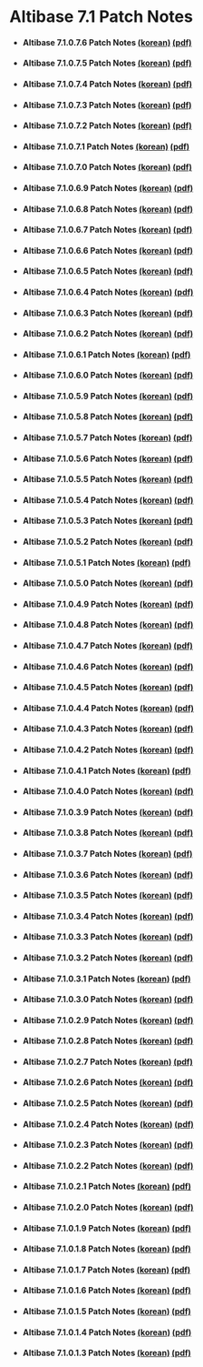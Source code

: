# Altibase 7.1 Patch Notes

- #### Altibase 7.1.0.7.6 Patch Notes [(korean)](https://github.com/ALTIBASE/Documents/blob/master/PatchNotes/Altibase_7.1/kor/Altibase_7_1_0_7_6_Patch_Notes.md) [(pdf)](https://github.com/ALTIBASE/Documents/blob/master/PatchNotes/Altibase_7.1/kor/PDF/Altibase_7_1_0_7_6_Patch_Notes.pdf)

- #### Altibase 7.1.0.7.5 Patch Notes [(korean)](https://github.com/ALTIBASE/Documents/blob/master/PatchNotes/Altibase_7.1/kor/Altibase_7_1_0_7_5_Patch_Notes.md) [(pdf)](https://github.com/ALTIBASE/Documents/blob/master/PatchNotes/Altibase_7.1/kor/PDF/Altibase_7_1_0_7_5_Patch_Notes.pdf)

- #### Altibase 7.1.0.7.4 Patch Notes [(korean)](https://github.com/ALTIBASE/Documents/blob/master/PatchNotes/Altibase_7.1/kor/Altibase_7_1_0_7_4_Patch_Notes.md) [(pdf)](https://github.com/ALTIBASE/Documents/blob/master/PatchNotes/Altibase_7.1/kor/PDF/Altibase_7_1_0_7_4_Patch_Notes.pdf)

- #### Altibase 7.1.0.7.3 Patch Notes [(korean)](https://github.com/ALTIBASE/Documents/blob/master/PatchNotes/Altibase_7.1/kor/Altibase_7_1_0_7_3_Patch_Notes.md) [(pdf)](https://github.com/ALTIBASE/Documents/blob/master/PatchNotes/Altibase_7.1/kor/PDF/Altibase_7_1_0_7_3_Patch_Notes.pdf)

- #### Altibase 7.1.0.7.2 Patch Notes [(korean)](https://github.com/ALTIBASE/Documents/blob/master/PatchNotes/Altibase_7.1/kor/Altibase_7_1_0_7_2_Patch_Notes.md) [(pdf)](https://github.com/ALTIBASE/Documents/blob/master/PatchNotes/Altibase_7.1/kor/PDF/Altibase_7_1_0_7_2_Patch_Notes.pdf)

- #### Altibase 7.1.0.7.1 Patch Notes [(korean)](https://github.com/ALTIBASE/Documents/blob/master/PatchNotes/Altibase_7.1/kor/Altibase_7_1_0_7_1_Patch_Notes.md) [(pdf)](https://github.com/ALTIBASE/Documents/blob/master/PatchNotes/Altibase_7.1/kor/PDF/Altibase_7_1_0_7_1_Patch_Notes.pdf)

- #### Altibase 7.1.0.7.0 Patch Notes [(korean)](https://github.com/ALTIBASE/Documents/blob/master/PatchNotes/Altibase_7.1/kor/Altibase_7_1_0_7_0_Patch_Notes.md) [(pdf)](https://github.com/ALTIBASE/Documents/blob/master/PatchNotes/Altibase_7.1/kor/PDF/Altibase_7_1_0_7_0_Patch_Notes.pdf)

- #### Altibase 7.1.0.6.9 Patch Notes [(korean)](https://github.com/ALTIBASE/Documents/blob/master/PatchNotes/Altibase_7.1/kor/Altibase_7_1_0_6_9_Patch_Notes.md) [(pdf)](https://github.com/ALTIBASE/Documents/blob/master/PatchNotes/Altibase_7.1/kor/PDF/Altibase_7_1_0_6_9_Patch_Notes.pdf)

- #### Altibase 7.1.0.6.8 Patch Notes [(korean)](https://github.com/ALTIBASE/Documents/blob/master/PatchNotes/Altibase_7.1/kor/Altibase_7_1_0_6_8_Patch_Notes.md) [(pdf)](https://github.com/ALTIBASE/Documents/blob/master/PatchNotes/Altibase_7.1/kor/PDF/Altibase_7_1_0_6_8_Patch_Notes.pdf)

- #### Altibase 7.1.0.6.7 Patch Notes [(korean)](https://github.com/ALTIBASE/Documents/blob/master/PatchNotes/Altibase_7.1/kor/Altibase_7_1_0_6_7_Patch_Notes.md) [(pdf)](https://github.com/ALTIBASE/Documents/blob/master/PatchNotes/Altibase_7.1/kor/PDF/Altibase_7_1_0_6_7_Patch_Notes.pdf)

- #### Altibase 7.1.0.6.6 Patch Notes [(korean)](https://github.com/ALTIBASE/Documents/blob/master/PatchNotes/Altibase_7.1/kor/Altibase_7_1_0_6_6_Patch_Notes.md) [(pdf)](https://github.com/ALTIBASE/Documents/blob/master/PatchNotes/Altibase_7.1/kor/PDF/Altibase_7_1_0_6_6_Patch_Notes.pdf)

- #### Altibase 7.1.0.6.5 Patch Notes [(korean)](https://github.com/ALTIBASE/Documents/blob/master/PatchNotes/Altibase_7.1/kor/Altibase_7_1_0_6_5_Patch_Notes.md) [(pdf)](https://github.com/ALTIBASE/Documents/blob/master/PatchNotes/Altibase_7.1/kor/PDF/Altibase_7_1_0_6_5_Patch_Notes.pdf)

- #### Altibase 7.1.0.6.4 Patch Notes [(korean)](https://github.com/ALTIBASE/Documents/blob/master/PatchNotes/Altibase_7.1/kor/Altibase_7_1_0_6_4_Patch_Notes.md) [(pdf)](https://github.com/ALTIBASE/Documents/blob/master/PatchNotes/Altibase_7.1/kor/PDF/Altibase_7_1_0_6_4_Patch_Notes.pdf)

- #### Altibase 7.1.0.6.3 Patch Notes [(korean)](https://github.com/ALTIBASE/Documents/blob/master/PatchNotes/Altibase_7.1/kor/Altibase_7_1_0_6_3_Patch_Notes.md) [(pdf)](https://github.com/ALTIBASE/Documents/blob/master/PatchNotes/Altibase_7.1/kor/PDF/Altibase_7_1_0_6_3_Patch_Notes.pdf)

- #### Altibase 7.1.0.6.2 Patch Notes [(korean)](https://github.com/ALTIBASE/Documents/blob/master/PatchNotes/Altibase_7.1/kor/Altibase_7_1_0_6_2_Patch_Notes.md) [(pdf)](https://github.com/ALTIBASE/Documents/blob/master/PatchNotes/Altibase_7.1/kor/PDF/Altibase_7_1_0_6_2_Patch_Notes.pdf)

- #### Altibase 7.1.0.6.1 Patch Notes [(korean)](https://github.com/ALTIBASE/Documents/blob/master/PatchNotes/Altibase_7.1/kor/Altibase_7_1_0_6_1_Patch_Notes.md) [(pdf)](https://github.com/ALTIBASE/Documents/blob/master/PatchNotes/Altibase_7.1/kor/PDF/Altibase_7_1_0_6_1_Patch_Notes.pdf)

- #### Altibase 7.1.0.6.0 Patch Notes [(korean)](https://github.com/ALTIBASE/Documents/blob/master/PatchNotes/Altibase_7.1/kor/Altibase_7_1_0_6_0_Patch_Notes.md) [(pdf)](https://github.com/ALTIBASE/Documents/blob/master/PatchNotes/Altibase_7.1/kor/PDF/Altibase_7_1_0_6_0_Patch_Notes.pdf)

- #### Altibase 7.1.0.5.9 Patch Notes [(korean)](https://github.com/ALTIBASE/Documents/blob/master/PatchNotes/Altibase_7.1/kor/Altibase_7_1_0_5_9_Patch_Notes.md) [(pdf)](https://github.com/ALTIBASE/Documents/blob/master/PatchNotes/Altibase_7.1/kor/PDF/Altibase_7_1_0_5_9_Patch_Notes.pdf)

- #### Altibase 7.1.0.5.8 Patch Notes [(korean)](https://github.com/ALTIBASE/Documents/blob/master/PatchNotes/Altibase_7.1/kor/Altibase_7_1_0_5_8_Patch_Notes.md) [(pdf)](https://github.com/ALTIBASE/Documents/blob/master/PatchNotes/Altibase_7.1/kor/PDF/Altibase_7_1_0_5_8_Patch_Notes.pdf)

- #### Altibase 7.1.0.5.7 Patch Notes [(korean)](https://github.com/ALTIBASE/Documents/blob/master/PatchNotes/Altibase_7.1/kor/Altibase_7_1_0_5_7_Patch_Notes.md) [(pdf)](https://github.com/ALTIBASE/Documents/blob/master/PatchNotes/Altibase_7.1/kor/PDF/Altibase_7_1_0_5_7_Patch_Notes.pdf)

- #### Altibase 7.1.0.5.6 Patch Notes [(korean)](https://github.com/ALTIBASE/Documents/blob/master/PatchNotes/Altibase_7.1/kor/Altibase_7_1_0_5_6_Patch_Notes.md) [(pdf)](https://github.com/ALTIBASE/Documents/blob/master/PatchNotes/Altibase_7.1/kor/PDF/Altibase_7_1_0_5_6_Patch_Notes.pdf)

- #### Altibase 7.1.0.5.5 Patch Notes [(korean)](https://github.com/ALTIBASE/Documents/blob/master/PatchNotes/Altibase_7.1/kor/Altibase_7_1_0_5_5_Patch_Notes.md) [(pdf)](https://github.com/ALTIBASE/Documents/blob/master/PatchNotes/Altibase_7.1/kor/PDF/Altibase_7_1_0_5_5_Patch_Notes.pdf)

- #### Altibase 7.1.0.5.4 Patch Notes [(korean)](https://github.com/ALTIBASE/Documents/blob/master/PatchNotes/Altibase_7.1/kor/Altibase_7_1_0_5_4_Patch_Notes.md) [(pdf)](https://github.com/ALTIBASE/Documents/blob/master/PatchNotes/Altibase_7.1/kor/PDF/Altibase_7_1_0_5_4_Patch_Notes.pdf)

- #### Altibase 7.1.0.5.3 Patch Notes [(korean)](https://github.com/ALTIBASE/Documents/blob/master/PatchNotes/Altibase_7.1/kor/Altibase_7_1_0_5_3_Patch_Notes.md) [(pdf)](https://github.com/ALTIBASE/Documents/blob/master/PatchNotes/Altibase_7.1/kor/PDF/Altibase_7_1_0_5_3_Patch_Notes.pdf)

- #### Altibase 7.1.0.5.2 Patch Notes [(korean)](https://github.com/ALTIBASE/Documents/blob/master/PatchNotes/Altibase_7.1/kor/Altibase_7_1_0_5_2_Patch_Notes.md) [(pdf)](https://github.com/ALTIBASE/Documents/blob/master/PatchNotes/Altibase_7.1/kor/PDF/Altibase_7_1_0_5_2_Patch_Notes.pdf)

- #### Altibase 7.1.0.5.1 Patch Notes [(korean)](https://github.com/ALTIBASE/Documents/blob/master/PatchNotes/Altibase_7.1/kor/Altibase_7_1_0_5_1_Patch_Notes.md) [(pdf)](https://github.com/ALTIBASE/Documents/blob/master/PatchNotes/Altibase_7.1/kor/PDF/Altibase_7_1_0_5_1_Patch_Notes.pdf)

- #### Altibase 7.1.0.5.0 Patch Notes [(korean)](https://github.com/ALTIBASE/Documents/blob/master/PatchNotes/Altibase_7.1/kor/Altibase_7_1_0_5_0_Patch_Notes.md) [(pdf)](https://github.com/ALTIBASE/Documents/blob/master/PatchNotes/Altibase_7.1/kor/PDF/Altibase_7_1_0_5_0_Patch_Notes.pdf)

- #### Altibase 7.1.0.4.9 Patch Notes [(korean)](https://github.com/ALTIBASE/Documents/blob/master/PatchNotes/Altibase_7.1/kor/Altibase_7_1_0_4_9_Patch_Notes.md) [(pdf)](https://github.com/ALTIBASE/Documents/blob/master/PatchNotes/Altibase_7.1/kor/PDF/Altibase_7_1_0_4_9_Patch_Notes.pdf)

- #### Altibase 7.1.0.4.8 Patch Notes [(korean)](https://github.com/ALTIBASE/Documents/blob/master/PatchNotes/Altibase_7.1/kor/Altibase_7_1_0_4_8_Patch_Notes.md) [(pdf)](https://github.com/ALTIBASE/Documents/blob/master/PatchNotes/Altibase_7.1/kor/PDF/Altibase_7_1_0_4_8_Patch_Notes.pdf)

- #### Altibase 7.1.0.4.7 Patch Notes [(korean)](https://github.com/ALTIBASE/Documents/blob/master/PatchNotes/Altibase_7.1/kor/Altibase_7_1_0_4_7_Patch_Notes.md) [(pdf)](https://github.com/ALTIBASE/Documents/blob/master/PatchNotes/Altibase_7.1/kor/PDF/Altibase_7_1_0_4_7_Patch_Notes.pdf)

- #### Altibase 7.1.0.4.6 Patch Notes [(korean)](https://github.com/ALTIBASE/Documents/blob/master/PatchNotes/Altibase_7.1/kor/Altibase_7_1_0_4_6_Patch_Notes.md) [(pdf)](https://github.com/ALTIBASE/Documents/blob/master/PatchNotes/Altibase_7.1/kor/PDF/Altibase_7_1_0_4_6_Patch_Notes.pdf)

- #### Altibase 7.1.0.4.5 Patch Notes [(korean)](https://github.com/ALTIBASE/Documents/blob/master/PatchNotes/Altibase_7.1/kor/Altibase_7_1_0_4_5_Patch_Notes.md) [(pdf)](https://github.com/ALTIBASE/Documents/blob/master/PatchNotes/Altibase_7.1/kor/PDF/Altibase_7_1_0_4_5_Patch_Notes.pdf)

- #### Altibase 7.1.0.4.4 Patch Notes [(korean)](https://github.com/ALTIBASE/Documents/blob/master/PatchNotes/Altibase_7.1/kor/Altibase_7_1_0_4_4_Patch_Notes.md) [(pdf)](https://github.com/ALTIBASE/Documents/blob/master/PatchNotes/Altibase_7.1/kor/PDF/Altibase_7_1_0_4_4_Patch_Notes.pdf)

- #### Altibase 7.1.0.4.3 Patch Notes [(korean)](https://github.com/ALTIBASE/Documents/blob/master/PatchNotes/Altibase_7.1/kor/Altibase_7_1_0_4_3_Patch_Notes.md) [(pdf)](https://github.com/ALTIBASE/Documents/blob/master/PatchNotes/Altibase_7.1/kor/PDF/Altibase_7_1_0_4_3_Patch_Notes.pdf)

- #### Altibase 7.1.0.4.2 Patch Notes [(korean)](https://github.com/ALTIBASE/Documents/blob/master/PatchNotes/Altibase_7.1/kor/Altibase_7_1_0_4_2_Patch_Notes.md) [(pdf)](https://github.com/ALTIBASE/Documents/blob/master/PatchNotes/Altibase_7.1/kor/PDF/Altibase_7_1_0_4_2_Patch_Notes.pdf)

- #### Altibase 7.1.0.4.1 Patch Notes [(korean)](https://github.com/ALTIBASE/Documents/blob/master/PatchNotes/Altibase_7.1/kor/Altibase_7_1_0_4_1_Patch_Notes.md) [(pdf)](https://github.com/ALTIBASE/Documents/blob/master/PatchNotes/Altibase_7.1/kor/PDF/Altibase_7_1_0_4_1_Patch_Notes.pdf)

- #### Altibase 7.1.0.4.0 Patch Notes [(korean)](https://github.com/ALTIBASE/Documents/blob/master/PatchNotes/Altibase_7.1/kor/Altibase_7_1_0_4_0_Patch_Notes.md) [(pdf)](https://github.com/ALTIBASE/Documents/blob/master/PatchNotes/Altibase_7.1/kor/PDF/Altibase_7_1_0_4_0_Patch_Notes.pdf)

- #### Altibase 7.1.0.3.9 Patch Notes [(korean)](https://github.com/ALTIBASE/Documents/blob/master/PatchNotes/Altibase_7.1/kor/Altibase_7_1_0_3_9_Patch_Notes.md) [(pdf)](https://github.com/ALTIBASE/Documents/blob/master/PatchNotes/Altibase_7.1/kor/PDF/Altibase_7_1_0_3_9_Patch_Notes.pdf)

- #### Altibase 7.1.0.3.8 Patch Notes [(korean)](https://github.com/ALTIBASE/Documents/blob/master/PatchNotes/Altibase_7.1/kor/Altibase_7_1_0_3_8_Patch_Notes.md) [(pdf)](https://github.com/ALTIBASE/Documents/blob/master/PatchNotes/Altibase_7.1/kor/PDF/Altibase_7_1_0_3_8_Patch_Notes.pdf)

- #### Altibase 7.1.0.3.7 Patch Notes [(korean)](https://github.com/ALTIBASE/Documents/blob/master/PatchNotes/Altibase_7.1/kor/Altibase_7_1_0_3_7_Patch_Notes.md) [(pdf)](https://github.com/ALTIBASE/Documents/blob/master/PatchNotes/Altibase_7.1/kor/PDF/Altibase_7_1_0_3_7_Patch_Notes.pdf)

- #### Altibase 7.1.0.3.6 Patch Notes [(korean)](https://github.com/ALTIBASE/Documents/blob/master/PatchNotes/Altibase_7.1/kor/Altibase_7_1_0_3_6_Patch_Notes.md) [(pdf)](https://github.com/ALTIBASE/Documents/blob/master/PatchNotes/Altibase_7.1/kor/PDF/Altibase_7_1_0_3_6_Patch_Notes.pdf)

- #### Altibase 7.1.0.3.5 Patch Notes [(korean)](https://github.com/ALTIBASE/Documents/blob/master/PatchNotes/Altibase_7.1/kor/Altibase_7_1_0_3_5_Patch_Notes.md) [(pdf)](https://github.com/ALTIBASE/Documents/blob/master/PatchNotes/Altibase_7.1/kor/PDF/Altibase_7_1_0_3_5_Patch_Notes.pdf)

- #### Altibase 7.1.0.3.4 Patch Notes [(korean)](https://github.com/ALTIBASE/Documents/blob/master/PatchNotes/Altibase_7.1/kor/Altibase_7_1_0_3_4_Patch_Notes.md) [(pdf)](https://github.com/ALTIBASE/Documents/blob/master/PatchNotes/Altibase_7.1/kor/PDF/Altibase_7_1_0_3_4_Patch_Notes.pdf)

- #### Altibase 7.1.0.3.3 Patch Notes [(korean)](https://github.com/ALTIBASE/Documents/blob/master/PatchNotes/Altibase_7.1/kor/Altibase_7_1_0_3_3_Patch_Notes.md) [(pdf)](https://github.com/ALTIBASE/Documents/blob/master/PatchNotes/Altibase_7.1/kor/PDF/Altibase_7_1_0_3_3_Patch_Notes.pdf)

- #### Altibase 7.1.0.3.2 Patch Notes [(korean)](https://github.com/ALTIBASE/Documents/blob/master/PatchNotes/Altibase_7.1/kor/Altibase_7_1_0_3_2_Patch_Notes.md) [(pdf)](https://github.com/ALTIBASE/Documents/blob/master/PatchNotes/Altibase_7.1/kor/PDF/Altibase_7_1_0_3_2_Patch_Notes.pdf)

- #### Altibase 7.1.0.3.1 Patch Notes [(korean)](https://github.com/ALTIBASE/Documents/blob/master/PatchNotes/Altibase_7.1/kor/Altibase_7_1_0_3_1_Patch_Notes.md) [(pdf)](https://github.com/ALTIBASE/Documents/blob/master/PatchNotes/Altibase_7.1/kor/PDF/Altibase_7_1_0_3_1_Patch_Notes.pdf)

- #### Altibase 7.1.0.3.0 Patch Notes [(korean)](https://github.com/ALTIBASE/Documents/blob/master/PatchNotes/Altibase_7.1/kor/Altibase_7_1_0_3_0_Patch_Notes.md) [(pdf)](https://github.com/ALTIBASE/Documents/blob/master/PatchNotes/Altibase_7.1/kor/PDF/Altibase_7_1_0_3_0_Patch_Notes.pdf)

- #### Altibase 7.1.0.2.9 Patch Notes [(korean)](https://github.com/ALTIBASE/Documents/blob/master/PatchNotes/Altibase_7.1/kor/Altibase_7_1_0_2_9_Patch_Notes.md) [(pdf)](https://github.com/ALTIBASE/Documents/blob/master/PatchNotes/Altibase_7.1/kor/PDF/Altibase_7_1_0_2_9_Patch_Notes.pdf)

- #### Altibase 7.1.0.2.8 Patch Notes [(korean)](https://github.com/ALTIBASE/Documents/blob/master/PatchNotes/Altibase_7.1/kor/Altibase_7_1_0_2_8_Patch_Notes.md) [(pdf)](https://github.com/ALTIBASE/Documents/blob/master/PatchNotes/Altibase_7.1/kor/PDF/Altibase_7_1_0_2_8_Patch_Notes.pdf)

- #### Altibase 7.1.0.2.7 Patch Notes [(korean)](https://github.com/ALTIBASE/Documents/blob/master/PatchNotes/Altibase_7.1/kor/Altibase_7_1_0_2_7_Patch_Notes.md) [(pdf)](https://github.com/ALTIBASE/Documents/blob/master/PatchNotes/Altibase_7.1/kor/PDF/Altibase_7_1_0_2_7_Patch_Notes.pdf)

- #### Altibase 7.1.0.2.6 Patch Notes [(korean)](https://github.com/ALTIBASE/Documents/blob/master/PatchNotes/Altibase_7.1/kor/Altibase_7_1_0_2_6_Patch_Notes.md) [(pdf)](https://github.com/ALTIBASE/Documents/blob/master/PatchNotes/Altibase_7.1/kor/PDF/Altibase_7_1_0_2_6_Patch_Notes.pdf)

- #### Altibase 7.1.0.2.5 Patch Notes [(korean)](https://github.com/ALTIBASE/Documents/blob/master/PatchNotes/Altibase_7.1/kor/Altibase_7_1_0_2_5_Patch_Notes.md) [(pdf)](https://github.com/ALTIBASE/Documents/blob/master/PatchNotes/Altibase_7.1/kor/PDF/Altibase_7_1_0_2_5_Patch_Notes.pdf)

- #### Altibase 7.1.0.2.4 Patch Notes [(korean)](https://github.com/ALTIBASE/Documents/blob/master/PatchNotes/Altibase_7.1/kor/Altibase_7_1_0_2_4_Patch_Notes.md) [(pdf)](https://github.com/ALTIBASE/Documents/blob/master/PatchNotes/Altibase_7.1/kor/PDF/Altibase_7_1_0_2_4_Patch_Notes.pdf)

- #### Altibase 7.1.0.2.3 Patch Notes [(korean)](https://github.com/ALTIBASE/Documents/blob/master/PatchNotes/Altibase_7.1/kor/Altibase_7_1_0_2_3_Patch_Notes.md) [(pdf)](https://github.com/ALTIBASE/Documents/blob/master/PatchNotes/Altibase_7.1/kor/PDF/Altibase_7_1_0_2_3_Patch_Notes.pdf)

- #### Altibase 7.1.0.2.2 Patch Notes [(korean)](https://github.com/ALTIBASE/Documents/blob/master/PatchNotes/Altibase_7.1/kor/Altibase_7_1_0_2_2_Patch_Notes.md) [(pdf)](https://github.com/ALTIBASE/Documents/blob/master/PatchNotes/Altibase_7.1/kor/PDF/Altibase_7_1_0_2_2_Patch_Notes.pdf)

- #### Altibase 7.1.0.2.1 Patch Notes [(korean)](https://github.com/ALTIBASE/Documents/blob/master/PatchNotes/Altibase_7.1/kor/Altibase_7_1_0_2_1_Patch_Notes.md) [(pdf)](https://github.com/ALTIBASE/Documents/blob/master/PatchNotes/Altibase_7.1/kor/PDF/Altibase_7_1_0_2_1_Patch_Notes.pdf)

- #### Altibase 7.1.0.2.0 Patch Notes [(korean)](https://github.com/ALTIBASE/Documents/blob/master/PatchNotes/Altibase_7.1/kor/Altibase_7_1_0_2_0_Patch_Notes.md) [(pdf)](https://github.com/ALTIBASE/Documents/blob/master/PatchNotes/Altibase_7.1/kor/PDF/Altibase_7_1_0_2_0_Patch_Notes.pdf)

- #### Altibase 7.1.0.1.9 Patch Notes [(korean)](https://github.com/ALTIBASE/Documents/blob/master/PatchNotes/Altibase_7.1/kor/Altibase_7_1_0_1_9_Patch_Notes.md) [(pdf)](https://github.com/ALTIBASE/Documents/blob/master/PatchNotes/Altibase_7.1/kor/PDF/Altibase_7_1_0_1_9_Patch_Notes.pdf)

- #### Altibase 7.1.0.1.8 Patch Notes [(korean)](https://github.com/ALTIBASE/Documents/blob/master/PatchNotes/Altibase_7.1/kor/Altibase_7_1_0_1_8_Patch_Notes.md) [(pdf)](https://github.com/ALTIBASE/Documents/blob/master/PatchNotes/Altibase_7.1/kor/PDF/Altibase_7_1_0_1_8_Patch_Notes.pdf)

- #### Altibase 7.1.0.1.7 Patch Notes [(korean)](https://github.com/ALTIBASE/Documents/blob/master/PatchNotes/Altibase_7.1/kor/Altibase_7_1_0_1_7_Patch_Notes.md) [(pdf)](https://github.com/ALTIBASE/Documents/blob/master/PatchNotes/Altibase_7.1/kor/PDF/Altibase_7_1_0_1_7_Patch_Notes.pdf)

- #### Altibase 7.1.0.1.6 Patch Notes [(korean)](https://github.com/ALTIBASE/Documents/blob/master/PatchNotes/Altibase_7.1/kor/Altibase_7_1_0_1_6_Patch_Notes.md) [(pdf)](https://github.com/ALTIBASE/Documents/blob/master/PatchNotes/Altibase_7.1/kor/PDF/Altibase_7_1_0_1_6_Patch_Notes.pdf)

- #### Altibase 7.1.0.1.5 Patch Notes [(korean)](https://github.com/ALTIBASE/Documents/blob/master/PatchNotes/Altibase_7.1/kor/Altibase_7_1_0_1_5_Patch_Notes.md) [(pdf)](https://github.com/ALTIBASE/Documents/blob/master/PatchNotes/Altibase_7.1/kor/PDF/Altibase_7_1_0_1_5_Patch_Notes.pdf)

- #### Altibase 7.1.0.1.4 Patch Notes [(korean)](https://github.com/ALTIBASE/Documents/blob/master/PatchNotes/Altibase_7.1/kor/Altibase_7_1_0_1_4_Patch_Notes.md) [(pdf)](https://github.com/ALTIBASE/Documents/blob/master/PatchNotes/Altibase_7.1/kor/PDF/Altibase_7_1_0_1_4_Patch_Notes.pdf)

- #### Altibase 7.1.0.1.3 Patch Notes [(korean)](https://github.com/ALTIBASE/Documents/blob/master/PatchNotes/Altibase_7.1/kor/Altibase_7_1_0_1_3_Patch_Notes.md) [(pdf)](https://github.com/ALTIBASE/Documents/blob/master/PatchNotes/Altibase_7.1/kor/PDF/Altibase_7_1_0_1_3_Patch_Notes.pdf)

